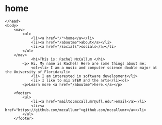 # home

<html>
	<head>
		<title>Rachel McCallum, Lvl. 1 Programmer</title>
		
	</head>
	<body>
		<nav>
    		<ul>
        		<li><a href="/">home</a></li>
	        	<li><a href="/aboutme">about</a></li>
        		<li><a href="/socials">socials</a></li>
    		</ul>
		</nav>
        		<h1>This is: Rachel McCallum </h1> 
			<p> Hi, My name is Rachel! Here are some things about me:
				<ol><li> I am a music and computer science double major at the University of Florida</li>
				<li> I am interested in software development</li>
				<li> I like to mix STEM and the arts</li><ol>
			<p>Learn more <a href="/aboutme">here.</a></p>
			
		<footer>
    		<ul>
        		<li><a href="mailto:mccallumr@ufl.edu">email</a></li>
        		<li><a href="https://github.com/mccallumr">github.com/mccallumr</a></li>
			</ul>
		</footer>

